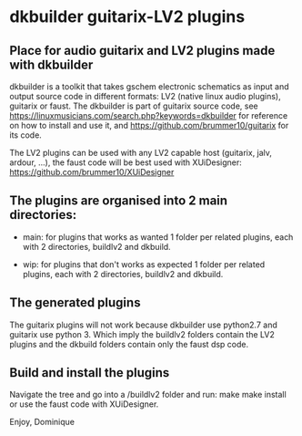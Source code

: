 # dkbuilder guitarix-LV2 plugins

## Place for audio guitarix and LV2 plugins made with dkbuilder

dkbuilder is a toolkit that takes gschem electronic schematics as input and output source code in different formats:
LV2 (native linux audio plugins), guitarix or faust. 
The dkbuilder is part of guitarix source code, see https://linuxmusicians.com/search.php?keywords=dkbuilder for reference on how to install and use it, and https://github.com/brummer10/guitarix for its code.

The LV2 plugins can be used with any LV2 capable host (guitarix, jalv, ardour, ...), the faust code will be best used with XUiDesigner:
https://github.com/brummer10/XUiDesigner

## The plugins are organised into 2 main directories:

- main: for plugins that works as wanted
  1 folder per related plugins, each with 2 directories, buildlv2 and dkbuild.

- wip: for plugins that don't works as expected
  1 folder per related plugins, each with 2 directories, buildlv2 and dkbuild.

## The generated plugins
The guitarix plugins will not work because dkbuilder use python2.7 and guitarix use python 3.
Which imply the buildlv2 folders contain the LV2 plugins and the dkbuild folders contain
only the faust dsp code.

## Build and install the plugins
Navigate the tree and go into a <plugin>/buildlv2 folder and run:
	make
	make install
 or use the faust code with XUiDesigner.

Enjoy,
Dominique
